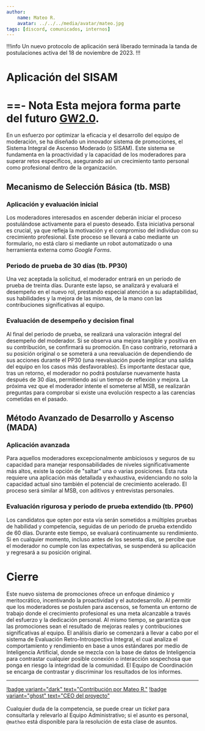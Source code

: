```yaml
---
author: 
    name: Mateo R.
    avatar: ../../../media/avatar/mateo.jpg
tags: [discord, comunicados, internos]
---
```

!!!info
Un nuevo protocolo de aplicación será liberado terminada la tanda de postulaciones activa del 18 de noviembre de 2023.
!!!
# Aplicación del SISAM
==- Nota
Esta mejora forma parte del futuro [GW2.0](../publicos/gw-dos-punto-cero.md).
===

En un esfuerzo por optimizar la eficacia y el desarrollo del equipo de moderación, se ha diseñado un innovador sistema de promociones, el Sistema Integral de Ascenso Moderado (o SISAM). Este sistema se fundamenta en la proactividad y la capacidad de los moderadores para superar retos específicos, asegurando así un crecimiento tanto personal como profesional dentro de la organización.
## Mecanismo de Selección Básica (tb. MSB)
### Aplicación y evaluación inicial
Los moderadores interesados en ascender deberán iniciar el proceso postulándose activamente para el puesto deseado. Esta iniciativa personal es crucial, ya que refleja la motivación y el compromiso del individuo con su crecimiento profesional.
Este proceso se llevará a cabo mediante un formulario, no está claro si mediante un robot automatizado o una herramienta externa como _Google Forms_.
### Periodo de prueba de 30 días (tb. PP30)
Una vez aceptada la solicitud, el moderador entrará en un periodo de prueba de treinta días. Durante este lapso, se analizará y evaluará el desempeño en el nuevo rol, prestando especial atención a su adaptabilidad, sus habilidades y la mejora de las mismas, de la mano con las contribuciones significativas al equipo.
### Evaluación de desempeño y decision final
Al final del periodo de prueba, se realizará una valoración integral del desempeño del moderador. Si se observa una mejora tangible y positiva en su contribución, se confirmará su promoción. En caso contrario, retornará a su posición original o se someterá a una reevaluación de dependiendo de sus acciones durante el PP30 (una reevaluación puede implicar una salida del equipo en los casos más desfavorables). Es importante destacar que, tras un retorno, el moderador no podrá postularse nuevamente hasta después de 30 días, permitiendo así un tiempo de reflexión y mejora. La próxima vez que el moderador intente el someterse al MSB, se realizarán preguntas para comprobar si existe una evolución respecto a las carencias cometidas en el pasado.

## Método Avanzado de Desarrollo y Ascenso (MADA)
### Aplicación avanzada
Para aquellos moderadores excepcionalmente ambiciosos y seguros de su capacidad para manejar responsabilidades de niveles significativamente más altos, existe la opción de "saltar" una o varias posiciones. Esta ruta requiere una aplicación más detallada y exhaustiva, evidenciando no solo la capacidad actual sino también el potencial de crecimiento acelerado.
El proceso será similar al MSB, con aditivos y entrevistas personales.
### Evaluación rigurosa y periodo de prueba extendido (tb. PP60)
Los candidatos que opten por esta vía serán sometidos a múltiples pruebas de habilidad y competencia, seguidas de un periodo de prueba extendido de 60 días. Durante este tiempo, se evaluará continuamente su rendimiento. Si en cualquier momento, incluso antes de los sesenta días, se percibe que el moderador no cumple con las expectativas, se suspenderá su aplicación y regresará a su posición original.

# Cierre
Este nuevo sistema de promociones ofrece un enfoque dinámico y meritocrático, incentivando la proactividad y el autodesarrollo. Al permitir que los moderadores se postulen para ascensos, se fomenta un entorno de trabajo donde el crecimiento profesional es una meta alcanzable a través del esfuerzo y la dedicación personal. Al mismo tiempo, se garantiza que las promociones sean el resultado de mejoras reales y contribuciones significativas al equipo.
El análisis diario se comenzará a llevar a cabo por el sistema de Evaluación Retro-Introspectiva Integral, el cual analiza el comportamiento y rendimiento en base a unos estándares por medio de Inteligencia Artificial, donde se mezcla con la base de datos de Inteligencia para contrastar cualquier posible conexión o interacción sospechosa que ponga en riesgo la integridad de la comunidad. El Equipo de Coordinación se encarga de contrastar y discriminar los resultados de los informes.

---
[!badge variant="dark" text="Contribución por Mateo R."](https://mateo.ltd/) [!badge variant="ghost" text="CEO del proyecto"](https://mateo.ltd/)<br><br>
Cualquier duda de la competencia, se puede crear un _ticket_ para consultarla y relevarlo al Equipo Administrativo; si el asunto es personal, `@matheo` está disponible para la resolución de esta clase de asuntos.